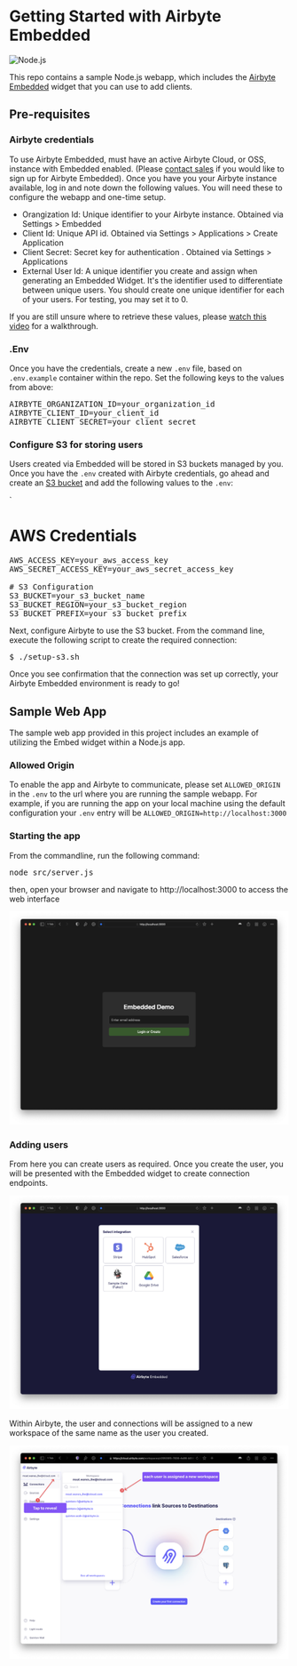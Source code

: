 # Getting Started with Airbyte Embedded
![Node.js](https://img.shields.io/badge/Node.js-339933?style=for-the-badge&logo=node.js&logoColor=white)

This repo contains a sample Node.js webapp, which includes the [Airbyte Embedded](https://airbyte.com/embedded) widget that you can use to add clients.

## Pre-requisites

### Airbyte credentials
To use Airbyte Embedded, must have an active Airbyte Cloud, or OSS, instance with Embedded enabled. (Please [contact sales](https://share.hsforms.com/2uRdBz9VoTWiCtjECzRYgawcvair) if you would like to sign up for Airbyte Embedded).
Once you have you your Airbyte instance available, log in and note down the following values. You will need these to configure the webapp and one-time setup.

- Orangization Id: Unique identifier to your Airbyte instance. Obtained via Settings > Embedded
- Client Id: Unique API id. Obtained via Settings > Applications > Create Application
- Client Secret: Secret key for authentication . Obtained via Settings > Applications 
- External User Id: A unique identifier you create and assign when generating an Embedded Widget. It's the identifier used to differentiate between unique users. You should create one unique identifier for each of your users. For testing, you may set it to 0.

If you are still unsure where to retrieve these values, please [watch this video](https://youtu.be/H6ik3HAj0iY) for a walkthrough.


### .Env
Once you have the credentials, create a new `.env` file, based on `.env.example` container within the repo. Set the following keys to the values from above:

<pre>
AIRBYTE_ORGANIZATION_ID=your_organization_id
AIRBYTE_CLIENT_ID=your_client_id
AIRBYTE_CLIENT_SECRET=your_client_secret
</pre>

### Configure S3 for storing users
Users created via Embedded will be stored in S3 buckets managed by you. Once you have the `.env` created with Airbyte credentials, go ahead and create an [S3 bucket](https://docs.aws.amazon.com/AmazonS3/latest/userguide/GetStartedWithS3.html) and add the following values to the `.env`:

`
# AWS Credentials
<pre>
AWS_ACCESS_KEY=your_aws_access_key
AWS_SECRET_ACCESS_KEY=your_aws_secret_access_key

# S3 Configuration
S3_BUCKET=your_s3_bucket_name
S3_BUCKET_REGION=your_s3_bucket_region
S3_BUCKET_PREFIX=your_s3_bucket_prefix
</pre>

Next, configure Airbyte to use the S3 bucket. From the command line, execute the following script to create the required connection:

<pre>
$ ./setup-s3.sh
</pre>

Once you see confirmation that the connection was set up correctly, your Airbyte Embedded environment is ready to go!

## Sample Web App
The sample web app provided in this project includes an example of utilizing the Embed widget within a Node.js app. 

### Allowed Origin
To enable the app and Airbyte to communicate, please set `ALLOWED_ORIGIN` in the `.env` to the url where you are running the sample webapp. For example, if you are running the app on your local machine using the default configuration your `.env` entry will be `ALLOWED_ORIGIN=http://localhost:3000`


### Starting the app
From the commandline, run the following command:

<pre>
node src/server.js
</pre>

then, open your browser and navigate to http://localhost:3000 to access the web interface

![Web app home](homepage.png)


### Adding users
From here you can create users as required. Once you create the user, you will be presented with the Embedded widget to create connection endpoints. 

![Embedded widget running in webapp](embed-wiget-screenshot.png)

Within Airbyte, the user and connections will be assigned to a new workspace of the same name as the user you created. 

![Changing Workspaces](workspaces.png)


